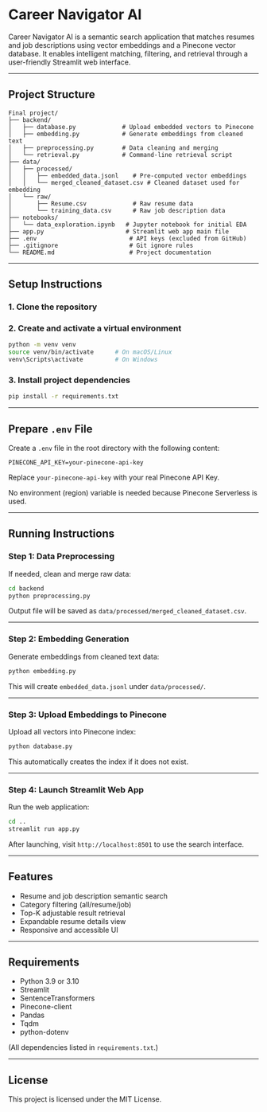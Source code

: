 # Career Navigator AI

Career Navigator AI is a semantic search application that matches resumes and job descriptions using vector embeddings and a Pinecone vector database. It enables intelligent matching, filtering, and retrieval through a user-friendly Streamlit web interface.

---

## Project Structure

```
Final project/
├── backend/
│   ├── database.py             # Upload embedded vectors to Pinecone
│   ├── embedding.py            # Generate embeddings from cleaned text
│   ├── preprocessing.py        # Data cleaning and merging
│   └── retrieval.py            # Command-line retrieval script
├── data/
│   ├── processed/
│   │   ├── embedded_data.jsonl    # Pre-computed vector embeddings
│   │   └── merged_cleaned_dataset.csv # Cleaned dataset used for embedding
│   └── raw/
│       ├── Resume.csv             # Raw resume data
│       └── training_data.csv      # Raw job description data
├── notebooks/
│   └── data_exploration.ipynb   # Jupyter notebook for initial EDA
├── app.py                       # Streamlit web app main file
├── .env                          # API keys (excluded from GitHub)
├── .gitignore                    # Git ignore rules
└── README.md                     # Project documentation
```

---

## Setup Instructions

### 1. Clone the repository


### 2. Create and activate a virtual environment

```bash
python -m venv venv
source venv/bin/activate      # On macOS/Linux
venv\Scripts\activate         # On Windows
```

### 3. Install project dependencies

```bash
pip install -r requirements.txt
```

---

## Prepare `.env` File

Create a `.env` file in the root directory with the following content:

```env
PINECONE_API_KEY=your-pinecone-api-key
```

Replace `your-pinecone-api-key` with your real Pinecone API Key.

No environment (region) variable is needed because Pinecone Serverless is used.

---

## Running Instructions

### Step 1: Data Preprocessing

If needed, clean and merge raw data:

```bash
cd backend
python preprocessing.py
```

Output file will be saved as `data/processed/merged_cleaned_dataset.csv`.

---

### Step 2: Embedding Generation

Generate embeddings from cleaned text data:

```bash
python embedding.py
```

This will create `embedded_data.jsonl` under `data/processed/`.

---

### Step 3: Upload Embeddings to Pinecone

Upload all vectors into Pinecone index:

```bash
python database.py
```

This automatically creates the index if it does not exist.

---

### Step 4: Launch Streamlit Web App

Run the web application:

```bash
cd ..
streamlit run app.py
```

After launching, visit `http://localhost:8501` to use the search interface.

---

## Features

- Resume and job description semantic search
- Category filtering (all/resume/job)
- Top-K adjustable result retrieval
- Expandable resume details view
- Responsive and accessible UI

---

## Requirements

- Python 3.9 or 3.10
- Streamlit
- SentenceTransformers
- Pinecone-client
- Pandas
- Tqdm
- python-dotenv

(All dependencies listed in `requirements.txt`.)

---

## License

This project is licensed under the MIT License.
